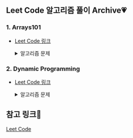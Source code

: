 ## Leet Code 알고리즘 풀이 Archive:heartpulse:

### 1. Arrays101

- [Leet Code 링크](https://leetcode.com/explore/learn/card/fun-with-arrays/521/introduction/)

  <details>
    <summary> 알고리즘 문제 </summary>
    <div markdown="1">
      <ul>
        <li> Max Consecutive Ones :white_check_mark:
        <li> Find Numbers with Even Number of Digits :white_check_mark:
        <li> Squares of a Sorted Array :white_check_mark:
        <li> Duplicate Zeros :white_check_mark:
        <li> Merge Sorted Array :white_check_mark:
        <li> Remove Element :white_check_mark:
        <li> Remove Duplicates from Sorted Array :white_check_mark:
        <li> Check If N and Its Double Exist :white_check_mark:
        <li> Valid Mountain Array :white_check_mark:
        <li> Replace Elements with Greatest Element on Right Side :white_check_mark:
        <li> Move Zeroes :white_check_mark:
        <li> Sort Array By Parity :white_check_mark:
        <li> Height Checker :white_check_mark:
        <li> Third Maximum Number :white_check_mark:
        <li> Find All Numbers Disappeared in an Array
      <ul>
    </div>
  </details>

### 2. Dynamic Programming

- [Leet Code 링크](https://leetcode.com/problemset/all/?difficulty=EASY&page=1&topicSlugs=dynamic-programming)

  <details>
    <summary> 알고리즘 문제 </summary>
    <div markdown="1">
      <ul>
        <li> 70. Climbing Stairs :white_check_mark:
        <li> 118. Pascal's Triangle :white_check_mark:
        <li> 119. Pascal's Triangle II :white_check_mark:
        <li> 131. Palindrome Partitioning :white_check_mark:
        <li> 392. Is Subsequence :white_check_mark:
        <li> 509. Fibonacci Number :white_check_mark:
        <li> 1137. N-th Tribonacci Number :white_check_mark:
      <ul>
    </div>
  </details>

## 참고 링크:sunflower:

[Leet Code](https://leetcode.com/)
